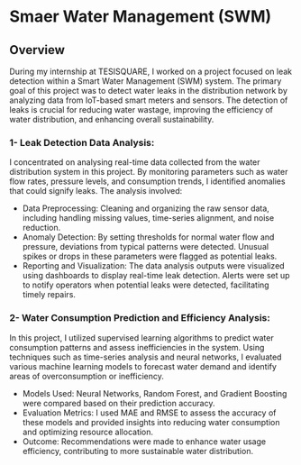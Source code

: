 # Smaer Water Management (SWM)

## Overview
During my internship at TESISQUARE, I worked on a project focused on leak detection within a Smart Water Management (SWM) system. The primary goal of this project was to detect water leaks in the distribution network by analyzing data from IoT-based smart meters and sensors. The detection of leaks is crucial for reducing water wastage, improving the efficiency of water distribution, and enhancing overall sustainability.

### 1- Leak Detection Data Analysis:
I concentrated on analysing real-time data collected from the water distribution system in this project. By monitoring parameters such as water flow rates, pressure levels, and consumption trends, I identified anomalies that could signify leaks. The analysis involved:
+ Data Preprocessing: 
Cleaning and organizing the raw sensor data, including handling missing values, time-series alignment, and noise reduction.
+ Anomaly Detection: 
By setting thresholds for normal water flow and pressure, deviations from typical patterns were detected. Unusual spikes or drops in these parameters were flagged as potential leaks.
+ Reporting and Visualization:
The data analysis outputs were visualized using dashboards to display real-time leak detection. Alerts were set up to notify operators when potential leaks were detected, facilitating timely repairs.

### 2- Water Consumption Prediction and Efficiency Analysis:
In this project, I utilized supervised learning algorithms to predict water consumption patterns and assess inefficiencies in the system. Using techniques such as time-series analysis and neural networks, I evaluated various machine learning models to forecast water demand and identify areas of overconsumption or inefficiency.
+ Models Used: Neural Networks, Random Forest, and Gradient Boosting were compared based on their prediction accuracy.
+ Evaluation Metrics: I used MAE and RMSE to assess the accuracy of these models and provided insights into reducing water consumption and optimizing resource allocation.
+ Outcome: Recommendations were made to enhance water usage efficiency, contributing to more sustainable water distribution.
